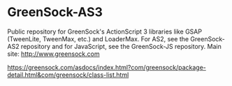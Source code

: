GreenSock-AS3
=============

Public repository for GreenSock's ActionScript 3 libraries like GSAP (TweenLite, TweenMax, etc.) and LoaderMax. For AS2, see the GreenSock-AS2 repository and for JavaScript, see the GreenSock-JS repository. Main site: http://www.greensock.com


https://greensock.com/asdocs/index.html?com/greensock/package-detail.html&com/greensock/class-list.html
